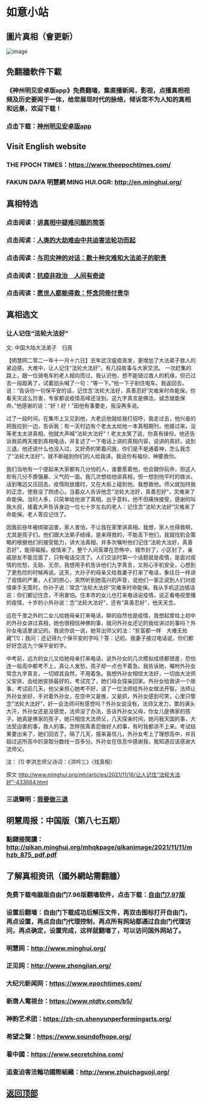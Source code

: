 # 如意小站

## 圖片真相（會更新）

![image](https://user-images.githubusercontent.com/79625284/141781400-4408c728-badb-4f19-8ae9-7b508d10dd3c.png)

## 免翻牆軟件下載

### 《神州明见安卓版app》免费翻墙，集直播新闻，影视，点播真相视频及历史要闻于一体，给您展现时代的脉络，倾诉您不为人知的真相和远景，欢迎下载！

### 点击下载：[神州明见安卓版app](https://github.com/pinhe91/tuiguang/files/7240768/_5.1.zip)

## Visit English website

### THE FPOCH TIMES：https://www.theepochtimes.com/

### FAKUN DAFA 明慧網 MING HUI.OGR: http://en.minghui.org/

## 真相特选

### 点击阅读：[讲真相中疑难问题的简答](https://github.com/pinhe91/jcxw3/tree/main)

### 点击阅读：[人类的大劫难由中共迫害法轮功而起](https://github.com/pinhe91/jcxw4/tree/main) 

### 点击阅读：[与司灾神的对话：数十种灾难和大法弟子的职责](https://github.com/pinhe91/jcxw1/tree/main) 

### 点击阅读：[抗疫非政治　人间有奇迹](https://github.com/pinhe91/jcxw2/tree/main) 

### 点击阅读：[愿世人都能得救：怀念同修付贵华](https://github.com/pinhe91/jcxw5/tree/main)

## 真相选文

### 让人记住“法轮大法好”

文: 中国大陆大法弟子　归真 

【明慧网二零二一年十一月十六日】去年武汉瘟疫突发，更增加了大法弟子救人的紧迫感。大难中，让人记住“法轮大法好”，有几段故事与大家交流。
一次赶集的路上，跟一位骑电车的老人相向而过，我认识他，想不能错过救人的机缘，但已过去一段距离了，试着回头喊了一句：“等一下。”他一下子刹住电车。我返回去，说：“告诉你一句保平安的话，记住念‘法轮大法好，真善忍好’灾难来时命能保，你看天灾这么厉害，专家都说疫情高峰还没到。这九字真言是佛法，诚念就能保命。”他感谢的说：“好！好！”因他有事要走，我没再多说。

过了一段时间，在集市上又见到他，大老远他就给我打招呼，我走过去，他兴奋的把我拉到一边，告诉我：有一天村边有个老太太给他一本真相期刊，他接过来，没等老太太讲真相，他就大声喊“法轮大法好”！老太太笑了说，你真有缘份。他还告诉我前两天接到真相电话，并复述了一下电话上讲的真相内容，说讲的真好。说到三退，他还说什么也没入过，又好奇的笑着问我，你们是不是通着神，怎么我念了“法轮大法好”，就不断碰到你们的人给我讲。我说你有福份，神要救你。

我们当地有一个提起来大家都有几分怕的人，谁要惹着他，他会跟你玩命，但这人却有几分不畏强暴、义气的一面。我几次想给他讲真相，但一想到他平时的做派，话到嘴边又压回去。疫情刚放缓时，又在大街上碰到他。我想救他。师父就加持我的正念，使我没了顾虑心，当着众人告诉他念“法轮大法好，真善忍好”，灾难来了命能保。当时人多，只简单给他讲了真相。出乎意料，他不但痛快接受，感谢的叫我大叔，接着大声告诉身边一位七十岁左右的老人：记住念“法轮大法好”灾难来了命能保。老人答应记住了。

因我前些年被绑架迫害，家人害怕，不让我在家里讲真相。我想，家人也得救啊，尤其是孩子们，他们跟大法弟子结缘，是来得救的，不能丢下他们，我就找机会策略的根据他们的接受能力，讲大法真相，并多次嘱咐他们记住“法轮大法好，真善忍好”，能得福报。疫情来了，整个人间笼罩在恐怖中，城市封了，小区封了，亲戚朋友不能见面了，只有电话交流了。人们交谈时第一个话题就是疫情，是面对疫情的忧愁，无助、无奈。我想用手机告诉他们九字真言，又担心手机安全，心想到了更危险的时候再说。这天，大孙子的母亲又给我妻子打来了电话，象往日一样讲了疫情的严重，人们的担心，突然听到她高兴的声音，说他们一家正说到人们对疫情束手无策时，你孙子说：常念“法轮大法好”灾难来时命能保。我从手机这边插话说：你们都记住念，不用害怕。住本市的女儿也打来电话说疫情，说正看电视里播的疫情，十岁的小外孙说：念“法轮大法好”，还有“真善忍好”，他天天念。

远在千里之外的二女儿给她母亲打来电话，聊的自然也是疫情，我想起曾给上初中的外孙女讲过真相，她也很相信神佛的事，就问外孙女还记的我给讲过的事吗？外孙女电话里说记的。我说你说一说，她背出师父的法：“贫富都一样　大难无处藏”[1]；我问：还记得九个保平安的字吗？答：记的。我妻子接过电话说，你们都好好念这九个保平安的字。

中考前，远方的女儿又给她母亲打来电话，说外孙女的几次模拟成绩都很差，恐怕连一般高中都考不上，真让人发愁，孩子却一点也不着急。我告诉她，嘱咐外孙女常念九字真言，一切顺其自然，不用着急。我想外孙女相信大法好，一切由大法师父安排，会给她安排最好的。考试完了，她们母女探亲回家。外孙女给我讲一个故事，考试前几天，他父亲担心她考不好，请了一位法师给外孙女做法开智。法师让外孙女坐好，手对着外孙女，在空中又是推，又是抓，外孙女感到可笑，心里只管念“法轮大法好”，好一会法师问有感觉吗？外孙女说没有，法师又发力，累的满头大汗，外孙女还是没感觉，法师没了办法，告诉外孙女父母，你女儿是佛家的孩子。她真是佛家的孩子，她只相信大法师父，几天探亲时间，她问我天国的事，大法受迫害的事，救人的事，怎样按真善忍做好人的事，有时我都讲不上来。考试结果要出来了，她们回去了。隔了几天，报来喜信儿，外孙女考上了理想高中，并且超过这所高中的录取分数线一百多分。外孙女在信息中感谢我，我知道应该感谢大法师父。

注：
[1] 李洪志师父诗词：《洪吟三》〈找真相〉

原文 http://www.minghui.org/mh/articles/2021/11/16/让人记住“法轮大法好”-433664.html

### 三退聲明：[我要做三退](http://tuidang.ddns.net/)

## 明慧周报：中国版（第八七五期）

### 點鏈接閱讀：http://qikan.minghui.org/mhqkpage/qikanimage/2021/11/11/mhzb_875_pdf.pdf

## 了解真相资讯（國外網站需翻牆）

### 免费下载电脑版自由门7.96版翻墙软件，点击下载：[自由门7.97版](https://github.com/pinhe91/tuiguang/files/6839679/fg797r.zip)

### 设置后翻墙：自由门下载成功后解压文件，再双击图标打开自由门，再点设置，再点自由门代理控制，再点所有网站都通过自由门代理访问，再点确定，设置完成，这样就翻墙了，可以访问国外网站了。

### 明慧网：http://www.minghui.org/

### 正见网：http://www.zhengjian.org/

### 大纪元新闻网：https://www.epochtimes.com/

### 新唐人電視台：https://www.ntdtv.com/b5/

### 神韵艺术团：https://zh-cn.shenyunperformingarts.org/

### 希望之聲：https://www.soundofhope.org/

### 看中國：https://www.secretchina.com/

### 追查迫害法輪功國際組織：http://www.zhuichaguoji.org/

## [返回顶部](https://git.io/Js3EY)
